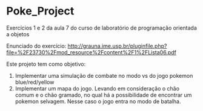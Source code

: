 # Poke_Project
Exercícios 1 e 2 da aula 7 do curso de laboratório de programação orientada a objetos

Enunciado do exercício:
http://grauna.ime.usp.br/pluginfile.php?file=%2F23730%2Fmod_resource%2Fcontent%2F1%2FLista06.pdf

Este projeto tem como objetivo:
1) Implementar uma simulação de combate no modo vs do jogo pokemon blue/red/yellow
2) Implementar um mapa do jogo. Levando em consideração o chão comum e o chão gramado, no qual há
a possibilidade de encontrar um pokemon selvagem. Nesse caso o jogo entra no modo de batalha.
